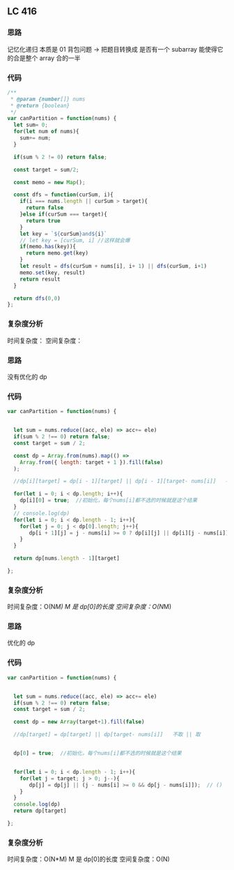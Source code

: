 ## LC 416

### 思路

记忆化递归
本质是 01 背包问题 -> 把题目转换成 是否有一个 subarray 能使得它的合是整个 array 合的一半

### 代码

```JavaScript
/**
 * @param {number[]} nums
 * @return {boolean}
 */
var canPartition = function(nums) {
  let sum= 0;
  for(let num of nums){
    sum+= num;
  }

  if(sum % 2 != 0) return false;

  const target = sum/2;

  const memo = new Map();

  const dfs = function(curSum, i){
    if(i === nums.length || curSum > target){
      return false
    }else if(curSum === target){
      return true
    }
    let key = `${curSum}and${i}`
    // let key = [curSum, i] //这样就会爆
    if(memo.has(key)){
      return memo.get(key)
    }
    let result = dfs(curSum + nums[i], i+ 1) || dfs(curSum, i+1)
    memo.set(key, result)
    return result
  }

  return dfs(0,0)
};

```

### 复杂度分析

时间复杂度：
空间复杂度：

### 思路

没有优化的 dp

### 代码

```JavaScript
var canPartition = function(nums) {


  let sum = nums.reduce((acc, ele) => acc+= ele)
  if(sum % 2 !== 0) return false;
  const target = sum / 2;

  const dp = Array.from(nums).map(() =>
    Array.from({ length: target + 1 }).fill(false)
  );

  //dp[i][target] = dp[i - 1][target] || dp[i - 1][target- nums[i]]   不取 || 取

  for(let i = 0; i < dp.length; i++){
    dp[i][0] = true;  //初始化，每个nums[i]都不选的时候就是这个结果
  }
  // console.log(dp)
  for(let i = 0; i < dp.length - 1; i++){
    for(let j = 0; j < dp[0].length; j++){
       dp[i + 1][j] = j - nums[i] >= 0 ? dp[i][j] || dp[i][j - nums[i]] : dp[i][j];
    }
  }

  return dp[nums.length - 1][target]

};

```

### 复杂度分析

时间复杂度：O(N*M) M 是 dp[0]的长度
空间复杂度：O(N*M)

### 思路

优化的 dp

### 代码

```JavaScript
var canPartition = function(nums) {


  let sum = nums.reduce((acc, ele) => acc+= ele)
  if(sum % 2 !== 0) return false;
  const target = sum / 2;

  const dp = new Array(target+1).fill(false)

  //dp[target] = dp[target] || dp[target- nums[i]]   不取 || 取


  dp[0] = true;  //初始化，每个nums[i]都不选的时候就是这个结果


  for(let i = 0; i < dp.length - 1; i++){
    for(let j = target; j > 0; j--){
       dp[j] = dp[j] || (j - nums[i] >= 0 && dp[j - nums[i]]);  // ()
    }
  }
  console.log(dp)
  return dp[target]

};

```

### 复杂度分析

时间复杂度：O(N\*M) M 是 dp[0]的长度
空间复杂度：O(N)
